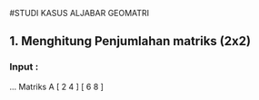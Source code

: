 #STUDI KASUS ALJABAR GEOMATRI

## 1. Menghitung Penjumlahan matriks (2x2)

### Input :
...
Matriks A
[ 2 4 ]
[ 6 8 ]

